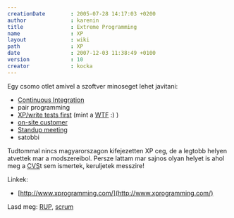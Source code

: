 ```yaml
---
creationDate        : 2005-07-28 14:17:03 +0200 
author              : karenin 
title               : Extreme Programming 
name                : XP 
layout              : wiki 
path                : XP 
date                : 2007-12-03 11:38:49 +0100 
version             : 10 
creator             : kocka 
---
```

Egy csomo otlet amivel a szoftver minoseget lehet javitani:

*   [Continuous Integration](Continuous%20Integration.html)
*   pair programming
*   [XP/write tests first](XP/write%20tests%20first.html) (mint a [WTF](WTF.html) :) )
*   [on-site customer](on-site%20customer.html)
*   [Standup meeting](Standup%20meeting.html)
*   satobbi


Tudtommal nincs magyarorszagon kifejezetten XP ceg, de a legtobb helyen atvettek mar a modszereibol. Persze lattam mar sajnos olyan helyet is ahol meg a [CVS](CVS.html)t sem ismertek, keruljetek messzire!

Linkek:

*   [http://www.xprogramming.com/](http://www.xprogramming.com/)

Lasd meg: [RUP](rup.html), [scrum](scrum.html)


